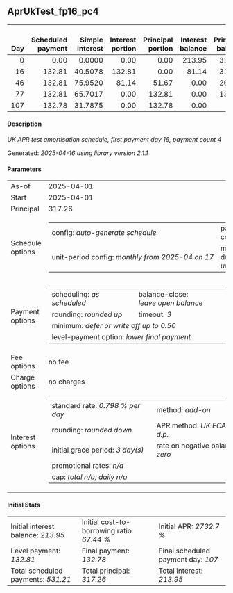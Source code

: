 <h2>AprUkTest_fp16_pc4</h2>
<table>
    <thead style="vertical-align: bottom;">
        <th style="text-align: right;">Day</th>
        <th style="text-align: right;">Scheduled payment</th>
        <th style="text-align: right;">Simple interest</th>
        <th style="text-align: right;">Interest portion</th>
        <th style="text-align: right;">Principal portion</th>
        <th style="text-align: right;">Interest balance</th>
        <th style="text-align: right;">Principal balance</th>
        <th style="text-align: right;">Total simple interest</th>
        <th style="text-align: right;">Total interest</th>
        <th style="text-align: right;">Total principal</th>
    </thead>
    <tr style="text-align: right;">
        <td class="ci00">0</td>
        <td class="ci01" style="white-space: nowrap;">0.00</td>
        <td class="ci02">0.0000</td>
        <td class="ci03">0.00</td>
        <td class="ci04">0.00</td>
        <td class="ci05">213.95</td>
        <td class="ci06">317.26</td>
        <td class="ci07">0.0000</td>
        <td class="ci08">0.00</td>
        <td class="ci09">0.00</td>
    </tr>
    <tr style="text-align: right;">
        <td class="ci00">16</td>
        <td class="ci01" style="white-space: nowrap;">132.81</td>
        <td class="ci02">40.5078</td>
        <td class="ci03">132.81</td>
        <td class="ci04">0.00</td>
        <td class="ci05">81.14</td>
        <td class="ci06">317.26</td>
        <td class="ci07">40.5078</td>
        <td class="ci08">132.81</td>
        <td class="ci09">0.00</td>
    </tr>
    <tr style="text-align: right;">
        <td class="ci00">46</td>
        <td class="ci01" style="white-space: nowrap;">132.81</td>
        <td class="ci02">75.9520</td>
        <td class="ci03">81.14</td>
        <td class="ci04">51.67</td>
        <td class="ci05">0.00</td>
        <td class="ci06">265.59</td>
        <td class="ci07">116.4598</td>
        <td class="ci08">213.95</td>
        <td class="ci09">51.67</td>
    </tr>
    <tr style="text-align: right;">
        <td class="ci00">77</td>
        <td class="ci01" style="white-space: nowrap;">132.81</td>
        <td class="ci02">65.7017</td>
        <td class="ci03">0.00</td>
        <td class="ci04">132.81</td>
        <td class="ci05">0.00</td>
        <td class="ci06">132.78</td>
        <td class="ci07">182.1615</td>
        <td class="ci08">213.95</td>
        <td class="ci09">184.48</td>
    </tr>
    <tr style="text-align: right;">
        <td class="ci00">107</td>
        <td class="ci01" style="white-space: nowrap;">132.78</td>
        <td class="ci02">31.7875</td>
        <td class="ci03">0.00</td>
        <td class="ci04">132.78</td>
        <td class="ci05">0.00</td>
        <td class="ci06">0.00</td>
        <td class="ci07">213.9490</td>
        <td class="ci08">213.95</td>
        <td class="ci09">317.26</td>
    </tr>
</table>
<h4>Description</h4>
<p><i>UK APR test amortisation schedule, first payment day 16, payment count 4</i></p>
<p>Generated: <i>2025-04-16 using library version 2.1.1</i></p>
<h4>Parameters</h4>
<table>
    <tr>
        <td>As-of</td>
        <td>2025-04-01</td>
    </tr>
    <tr>
        <td>Start</td>
        <td>2025-04-01</td>
    </tr>
    <tr>
        <td>Principal</td>
        <td>317.26</td>
    </tr>
    <tr>
        <td>Schedule options</td>
        <td>
            <table>
                <tr>
                    <td>config: <i>auto-generate schedule</i></td>
                    <td>payment count: <i>4</i></td>
                </tr>
                <tr>
                    <td style="white-space: nowrap;">unit-period config: <i>monthly from 2025-04 on 17</i></td>
                    <td>max duration: <i>unlimited</i></td>
                </tr>
            </table>
        </td>
    </tr>
    <tr>
        <td>Payment options</td>
        <td>
            <table>
                <tr>
                    <td>scheduling: <i>as scheduled</i></td>
                    <td>balance-close: <i>leave&nbsp;open&nbsp;balance</i></td>
                </tr>
                <tr>
                    <td>rounding: <i>rounded up</i></td>
                    <td>timeout: <i>3</i></td>
                </tr>
                <tr>
                    <td colspan='2'>minimum: <i>defer&nbsp;or&nbsp;write&nbsp;off&nbsp;up&nbsp;to&nbsp;0.50</i></td>
                </tr>
                <tr>
                    <td colspan='2'>level-payment option: <i>lower&nbsp;final&nbsp;payment</i></td>
                </tr>
            </table>
        </td>
    </tr>
    <tr>
        <td>Fee options</td>
        <td>no fee
        </td>
    </tr>
    <tr>
        <td>Charge options</td>
        <td>no charges
        </td>
    </tr>
    <tr>
        <td>Interest options</td>
        <td>
            <table>
                <tr>
                    <td>standard rate: <i>0.798 % per day</i></td>
                    <td>method: <i>add-on</i></td>
                </tr>
                <tr>
                    <td>rounding: <i>rounded down</i></td>
                    <td>APR method: <i>UK FCA to 1 d.p.</i></td>
                </tr>
                <tr>
                    <td>initial grace period: <i>3 day(s)</i></td>
                    <td>rate on negative balance: <i>zero</i></td>
                </tr>
                <tr>
                    <td colspan="2">promotional rates: <i><i>n/a</i></i></td>
                </tr>
                <tr>
                    <td colspan="2">cap: <i>total <i>n/a</i>; daily <i>n/a</i></td>
                </tr>
            </table>
        </td>
    </tr>
</table>
<h4>Initial Stats</h4>
<table>
    <tr>
        <td>Initial interest balance: <i>213.95</i></td>
        <td>Initial cost-to-borrowing ratio: <i>67.44 %</i></td>
        <td>Initial APR: <i>2732.7 %</i></td>
    </tr>
    <tr>
        <td>Level payment: <i>132.81</i></td>
        <td>Final payment: <i>132.78</i></td>
        <td>Final scheduled payment day: <i>107</i></td>
    </tr>
    <tr>
        <td>Total scheduled payments: <i>531.21</i></td>
        <td>Total principal: <i>317.26</i></td>
        <td>Total interest: <i>213.95</i></td>
    </tr>
</table>
